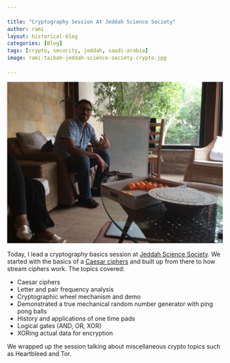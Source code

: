 ```yaml
---

title: "Cryptography Session At Jeddah Science Society"
author: rami
layout: historical-blog 
categories: [Blog]
tags: [crypto, security, jeddah, saudi-arabia]
image: rami-taibah-jeddah-science-society-crypto.jpg

---
```


![Crypto in jeddah science society](/assets/images/content/blog/rami-taibah-jeddah-science-society-crypto.jpg)

Today, I lead a cryptography basics session at [Jeddah Science Society](http://thesciencesociety.com/). We started with the basics of a [Caesar ciphers](http://en.wikipedia.org/wiki/Caesar_cipher) and built up from there to how stream ciphers work. The topics covered:

  * Caesar ciphers
  * Letter and pair frequency analysis
  * Cryptographic wheel mechanism and demo
  * Demonstrated a true mechanical random number generator with ping pong balls
  * History and applications of one time pads
  * Logical gates (AND, OR, XOR)
  * XORing actual data for encryption

We wrapped up the session talking about miscellaneous crypto topics such as Heartbleed and Tor.

